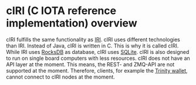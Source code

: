 # cIRI (C IOTA reference implementation) overview

cIRI fulfills the same functionality as [IRI](root://iri/0.1/introduction/overview.md).
cIRI uses different technologies than IRI.
Instead of Java, cIRI is written in C. This is why it is called cIRI.
While IRI uses [RocksDB](https://rocksdb.org/) as database, cIRI uses [SQLite](https://sqlite.org/index.html).
cIRI is also designed to run on single board computers with less resources. 
cIRI does not have an API layer at the moment. This means, the REST- and ZMQ-API are not supported at the moment.
Therefore, clients, for example the [Trinity wallet](root://trinity/0.1/introduction/overview.md), cannot connect to cIRI nodes at the moment. 